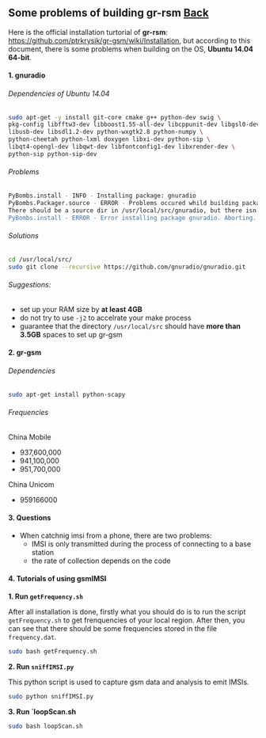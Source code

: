 ## Some problems of building gr-rsm [Back](./qa.md)

Here is the official installation turtorial of **gr-rsm**: https://github.com/ptrkrysik/gr-gsm/wiki/Installation, but according to this document, there is some problems when building on the OS, **Ubuntu 14.04 64-bit**.

#### 1. gnuradio

###### Dependencies of Ubuntu 14.04

```bash
sudo apt-get -y install git-core cmake g++ python-dev swig \
pkg-config libfftw3-dev libboost1.55-all-dev libcppunit-dev libgsl0-dev \
libusb-dev libsdl1.2-dev python-wxgtk2.8 python-numpy \
python-cheetah python-lxml doxygen libxi-dev python-sip \
libqt4-opengl-dev libqwt-dev libfontconfig1-dev libxrender-dev \
python-sip python-sip-dev
```

###### Problems

```bash
PyBombs.install - INFO - Installing package: gnuradio
PyBombs.Packager.source - ERROR - Problems occured whild building package gnuradio:
There should be a source dir in /usr/local/src/gnuradio, but there isn't.
PyBombs.install - ERROR - Error installing package gnuradio. Aborting.
```

###### Solutions

```bash
cd /usr/local/src/
sudo git clone --recursive https://github.com/gnuradio/gnuradio.git
```

###### Suggestions:

- set up your RAM size by **at least 4GB**
- do not try to use `-j2` to accelrate your make process
- guarantee that the directory `/usr/local/src` should have **more than 3.5GB** spaces to set up gr-gsm

#### 2. gr-gsm

###### Dependencies

```bash
sudo apt-get install python-scapy
```

###### Frequencies

China Mobile

- 937,600,000
- 941,100,000
- 951,700,000

China Unicom

- 959166000

#### 3. Questions

- When catchnig imsi from a phone, there are two problems:
    - IMSI is only transmitted during the process of connecting to a base station
    - the rate of collection depends on the code

#### 4. Tutorials of using gsmIMSI

**1. Run `getFrequency.sh`**

After all installation is done, firstly what you should do is to run the script `getFrequency.sh` to get frenquencies of your local region. After then, you can see that there should be some frequencies stored in the file `frequency.dat`.

```bash
sudo bash getFrequency.sh
```

**2. Run `sniffIMSI.py`**

This python script is used to capture gsm data and analysis to emit IMSIs.

```bash
sudo python sniffIMSI.py
```

**3. Run `loopScan.sh**

```bash
sudo bash loopScan.sh
```